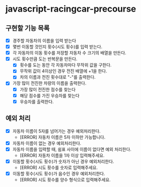 # javascript-racingcar-precourse

## 구현할 기능 목록

- [x] 경주할 자동차의 이름을 입력 받는다
- [x] 몇번 이동할 것인지 횟수(시도 횟수)를 입력 받는다.
- [x] 각 자동차의 이동 횟수를 저장할 자동차 수 크기의 배열을 만든다.
- [x] 시도 횟수만큼 도는 반복문을 만든다.
  - [x] 횟수를 도는 동안 각 자동차마다 무작위 값을 구한다.
  - [x] 무작위 값이 4이상인 경우 전진 배열에 +1을 한다.
  - [x] 차의 이름과 전진 횟수대로 "-"를 출력한다.
- [x] 가장 많이 전진한 차량의 이름을 출력한다.
  - [x] 가장 많이 전진한 점수를 찾는다
  - [x] 해당 점수를 가진 우승자를 찾는다
  - [x] 우승자를 출력한다.

## 예외 처리

- [x] 자동차 이름이 5자를 넘어가는 경우 예외처리한다.
  - [ERROR] 자동차 이름은 5자 이하만 가능합니다.
- [x] 자동차 이름이 없는 경우 예외처리한다.
- [x] 자동차 이름을 입력할 때, 쉼표 사이에 이름이 없다면 예외 처리한다.
  - [ERROR] 자동차 이름을 1자 이상 입력해주세요.
- [x] 이동할 횟수(시도 횟수)가 숫자가 아닌 경우 예외처리한다.
  - [ERROR] 시도 횟수를 숫자로 입력해주세요.
- [x] 이동할 횟수(시도 횟수)가 음수인 경우 예외처리한다.
  - [ERROR] 시도 횟수를 양수 형식으로 입력해주세요.
